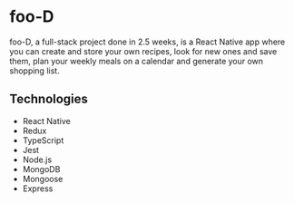 # foo-D

foo-D, a full-stack project done in 2.5 weeks, is a React Native app where you can create and store your own recipes, look for new ones and save them, plan your weekly meals on a calendar and generate your own shopping list.

## Technologies

* React Native
* Redux
* TypeScript
* Jest
* Node.js
* MongoDB
* Mongoose
* Express
